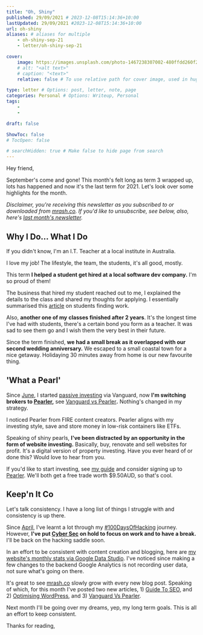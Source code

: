 ```yaml
---
title: "Oh, Shiny"
published: 29/09/2021 # 2023-12-08T15:14:36+10:00
lastUpdated: 29/09/2021 #2023-12-08T15:14:36+10:00
url: oh-shiny
aliases: # aliases for multiple
    - oh-shiny-sep-21
    - letter/oh-shiny-sep-21

cover:
    image: https://images.unsplash.com/photo-1467238307002-480ffdd260f2?ixid=MnwxNTI0MzJ8MHwxfGFsbHx8fHx8fHx8fDE2MzI4NzEzMDA&ixlib=rb-1.2.1&fm=jpg&q=85&fit=crop&w=1920&h=1080
    # alt: "<alt text>"
    # caption: "<text>"
    relative: false # To use relative path for cover image, used in hugo Page-bundles 

type: letter # Options: post, letter, note, page
categories: Personal # Options: Writeup, Personal
tags:
    - 
    - 

draft: false

ShowToc: false
# TocOpen: false

# searchHidden: true # Make false to hide page from search
---
```


Hey friend,

September's come and gone! This month's felt long as term 3 wrapped up, lots has happened and now it's the last term for 2021. Let's look over some highlights for the month. 

*Disclaimer, you're receiving this newsletter as you subscribed to or downloaded from [mrash.co](http://mrash.co). If you'd like to unsubscribe, see below, also, here's [last month's newsletter](https://mrashleyball.com/letter/buckets-august-2021/).*

## Why I Do... What I Do

If you didn't know, I'm an I.T. Teacher at a local institute in Australia.

I love my job! The lifestyle, the team, the students, it's all good, mostly.

This term **I helped a student get hired at a local software dev company.** I'm so proud of them!

The business that hired my student reached out to me, I explained the details to the class and shared my thoughts for applying. I essentially summarised this [article](https://mrashleyball.com/a-students-guide-to-working-in-2021/) on students finding work.

Also, **another one of my** **classes finished after 2 years**. It's the longest time I've had with students, there's a certain bond you form as a teacher. It was sad to see them go and I wish them the very best in their future.

Since the term finished, **we had a small break as it overlapped with our second wedding anniversary.** We escaped to a small coastal town for a nice getaway. Holidaying 30 minutes away from home is our new favourite thing.

## 'What a Pearl'

Since [June](https://mrashleyball.com/letter/may-july-21-16/), I started [passive investing](https://mrashleyball.com/beginners-guide-to-investment-income-tax-super-stocks/) via Vanguard, now **I'm switching brokers to [Pearler](https://go.mrash.co/pearler),** see [Vanguard vs Pearler](https://mrashleyball.com/vanguard-vs-pearler-best-aussie-fire-broker/)**.** Nothing's changed in my strategy.

I noticed Pearler from FIRE content creators. Pearler aligns with my investing style, save and store money in low-risk containers like ETFs.

Speaking of shiny pearls, **I've been distracted by an opportunity in the form of website investing.** Basically, buy, renovate and sell websites for profit. It's a digital version of property investing. Have you ever heard of or done this? Would love to hear from you.

If you'd like to start investing, see [my guide](https://mrashleyball.com/beginners-guide-to-investment-income-tax-super-stocks/) and consider signing up to [Pearler](https://go.mrash.co/pearler). We'll both get a free trade worth $9.50AUD, so that's cool.

## Keep'n It Co

Let's talk consistency. I have a long list of things I struggle with and consistency is up there.

Since [April](https://mrashleyball.com/letter/its-me-again/), I've learnt a lot through my [#100DaysOfHacking](https://mrashleyball.com/100daysofhacking/) journey. However, **I've put [Cyber Sec](https://mrashleyball.com/starting-out-in-cyber-security/) on hold to focus on work and to have a break.** I'll be back on the hacking saddle soon.

In an effort to be consistent with content creation and blogging, here are [my website's monthly stats via Google Data Studio](https://datastudio.google.com/s/vnY0yVATVa4). I've noticed since making a few changes to the backend Google Analytics is not recording user data, not sure what's going on there.

It's great to see [mrash.co](http://mrash.co) slowly grow with every new blog post. Speaking of which, for this month I've posted two new articles, 1) [Guide To SEO](https://mrashleyball.com/guide-to-seo-ultimate-beginners-guide-for-seo/), and 2) [Optimising WordPress](https://mrashleyball.com/optimize-wordpress-speed-how-to-load-wordpress-fast/), and 3) [Vanguard Vs Pearler](https://mrashleyball.com/vanguard-vs-pearler-best-aussie-fire-broker/).

Next month I'll be going over my dreams, yep, my long term goals. This is all an effort to keep consistent.

Thanks for reading,